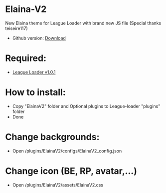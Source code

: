 # Elaina-V2
New Elaina theme for League Loader with brand new JS file
(Special thanks teiseire117)

 - Github version: [Download](https://codeload.github.com/Elaina69/Elaina-V2/zip/refs/tags/v1.3.9)

# Required: 
 - [League Loader v1.0.1](https://github.com/nomi-san/league-loader/actions/runs/4267942308)
 
# How to install:
 - Copy "ElainaV2" folder and Optional plugins to League-loader "plugins" folder
 - Done

# Change backgrounds:
 - Open /plugins/ElainaV2/configs/ElainaV2_config.json
 
 
# Change icon (BE, RP, avatar,...)
 - Open /plugins/ElainaV2/assets/ElainaV2.css
